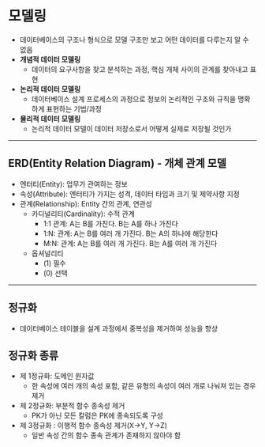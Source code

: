 # 모델링
- 데이터베이스의 구조나 형식으로 모델 구조만 보고 어떤 데이터를 다루는지 알 수 없음
- **개념적 데이터 모델링**
  - 데이터의 요구사항을 찾고 분석하는 과정, 핵심 개체 사이의 관계를 찾아내고 표현
- **논리적 데이터 모델링**
  - 데이터베이스 설계 프로세스의 과정으로 정보의 논리적인 구조와 규칙을 명확하게 표현하는 기법/과정
- **물리적 데이터 모델링**
  - 논리적 데이터 모델이 데이터 저장소로서 어떻게 실제로 저장될 것인가

---
## ERD(Entity Relation Diagram) - 개체 관계 모델
- 엔터티(Entity): 업무가 관여하는 정보
- 속성(Attribute): 엔터티가 가지는 성격, 데이터 타입과 크기 및 제약사항 지정
- 관계(Relationship): Entity 간의 관계, 연관성
  - 카디널리티(Cardinality): 수적 관계
    - 1:1 관계: A는 B를 가진다. B는 A를 하나 가진다
    - 1:N: 관계: A는 B를 여러 개 가진다. B는 A의 하나에 해당한다
    - M:N: 관계: A는 B를 여러 개 가진다. B는 A를 여러 개 가진다
  - 옵셔널리티
    - (1) 필수
    - (0) 선택

---
## 정규화
- 데이터베이스 테이블을 설계 과정에서 중복성을 제거하여 성능을 향상
## 정규화 종류
- 제 1정규화: 도메인 원자값
  - 한 속성에 여러 개의 속성 포함, 같은 유형의 속성이 여러 개로 나눠져 있는 경우 제거
- 제 2정규화: 부분적 함수 종속성 제거
  - PK가 아닌 모든 칼럼은 PK에 종속되도록 구성
- 제 3정규화 : 이행적 함수 종속성 제거(X->Y, Y->Z)
  - 일반 속성 간의 함수 종속 관계가 존재하지 않아야 함